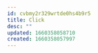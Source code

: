 ```yaml
---
id: cvbmy2r329wrtde0hs4b9r5
title: Click
desc: ""
updated: 1660358058710
created: 1660358057997
---
```

